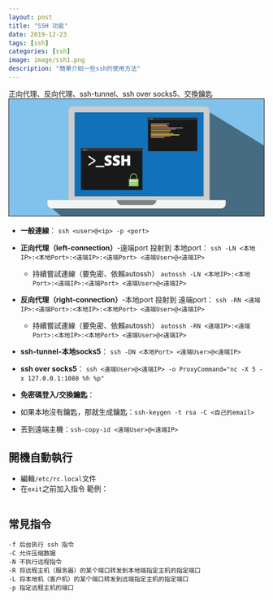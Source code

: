 ```yaml
---
layout: post
title: "SSH 功能"
date: 2019-12-23
tags: [ssh]
categories: [ssh]
image: image/ssh1.png
description: "簡單介紹一些ssh的使用方法"
---
```

正向代理、反向代理、ssh-tunnel、ssh over socks5、交換鑰匙
![](/image/ssh1.png)

* **一般連線**：
`ssh <user>@<ip> -p <port>`
* **正向代理（left-connection）**-遠端port 投射到 本地port：
`ssh -LN <本地IP>:<本地Port>:<遠端IP>:<遠端Port> <遠端User>@<遠端IP> `
    * 持續嘗試連線（要免密、依賴autossh）
`autossh -LN <本地IP>:<本地Port>:<遠端IP>:<遠端Port> <遠端User>@<遠端IP> `
* **反向代理（right-connection）**-本地port 投射到 遠端port：
`ssh -RN <遠端IP>:<遠端Port>:<本地IP>:<本地Port> <遠端User>@<遠端IP>`
    * 持續嘗試連線（要免密、依賴autossh）
`autossh -RN <遠端IP>:<遠端Port>:<本地IP>:<本地Port> <遠端User>@<遠端IP>`
* **ssh-tunnel-本地socks5**：
`ssh -DN <本地Port> <遠端User>@<遠端IP>`
* **ssh over socks5**：
`ssh <遠端User>@<遠端IP> -o ProxyCommand="nc -X 5 -x 127.0.0.1:1080 %h %p"`

* **免密碼登入/交換鑰匙**：
* 如果本地沒有鑰匙，那就生成鑰匙：`ssh-keygen -t rsa -C <自己的email>`
* 丟到遠端主機：`ssh-copy-id <遠端User>@<遠端IP>`


## 開機自動執行
* 編輯`/etc/rc.local`文件
* 在`exit`之前加入指令
範例：
```
```


## 常見指令
```
-f 后台执行 ssh 指令
-C 允许压缩数据
-N 不执行远程指令
-R 将远程主机（服务器）的某个端口转发到本地端指定主机的指定端口
-L 将本地机（客户机）的某个端口转发到远端指定主机的指定端口
-p 指定远程主机的端口
```